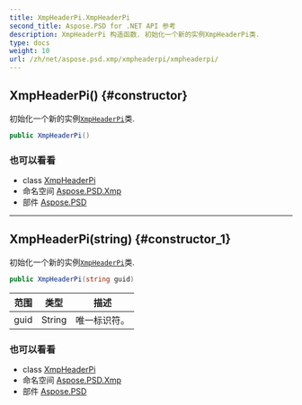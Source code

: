 ```yaml
---
title: XmpHeaderPi.XmpHeaderPi
second_title: Aspose.PSD for .NET API 参考
description: XmpHeaderPi 构造函数. 初始化一个新的实例XmpHeaderPi类.
type: docs
weight: 10
url: /zh/net/aspose.psd.xmp/xmpheaderpi/xmpheaderpi/
---
```

## XmpHeaderPi() {#constructor}

初始化一个新的实例[`XmpHeaderPi`](../)类.

```csharp
public XmpHeaderPi()
```

### 也可以看看

* class [XmpHeaderPi](../)
* 命名空间 [Aspose.PSD.Xmp](../../xmpheaderpi/)
* 部件 [Aspose.PSD](../../../)

---

## XmpHeaderPi(string) {#constructor_1}

初始化一个新的实例[`XmpHeaderPi`](../)类.

```csharp
public XmpHeaderPi(string guid)
```

| 范围 | 类型 | 描述 |
| --- | --- | --- |
| guid | String | 唯一标识符。 |

### 也可以看看

* class [XmpHeaderPi](../)
* 命名空间 [Aspose.PSD.Xmp](../../xmpheaderpi/)
* 部件 [Aspose.PSD](../../../)



